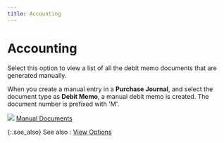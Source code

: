 ```yaml
---
title: Accounting
---
```


# Accounting


Select this option to view a list of all the debit memo documents that  are generated manually.


When you create a manual entry in a **Purchase 
 Journal**, and select the document type as **Debit 
 Memo**, a manual debit memo is created. The document number is prefixed  with 'M'.


![]({{site.pp_baseurl}}/img/lens.gif) [Manual  Documents]({{site.bp_chm}}/docs/manual_documents.html)


{:.see_also}
See also
: [View  Options]({{site.pp_baseurl}}/misc/view_options_debit_memo_brsr.html)
